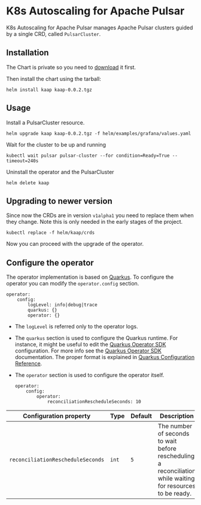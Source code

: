 # K8s Autoscaling for Apache Pulsar

K8s Autoscaling for Apache Pulsar manages Apache Pulsar clusters guided by a single CRD, called `PulsarCluster`.

## Installation
The Chart is private so you need to [download](https://github.com/riptano/kaap/releases/download/kaap-0.0.2/kaap-0.0.2.tgz) it first.

Then install the chart using the tarball:
```
helm install kaap kaap-0.0.2.tgz
```


## Usage

Install a PulsarCluster resource.
```
helm upgrade kaap kaap-0.0.2.tgz -f helm/examples/grafana/values.yaml
```

Wait for the cluster to be up and running
```
kubectl wait pulsar pulsar-cluster --for condition=Ready=True --timeout=240s
```

Uninstall the operator and the PulsarCluster
```
helm delete kaap
```


## Upgrading to newer version
Since now the CRDs are in version `v1alpha1` you need to replace them when they change.
Note this is only needed in the early stages of the project.

```
kubectl replace -f helm/kaap/crds
```
Now you can proceed with the upgrade of the operator.



## Configure the operator
The operator implementation is based on [Quarkus](https://quarkus.io/).
To configure the operator you can modify the `operator.config` section.

```
operator:
    config:
        logLevel: info|debug|trace
        quarkus: {}
        operator: {}
```

- The `logLevel` is referred only to the operator logs.

- The `quarkus` section is used to configure the Quarkus runtime.
For instance, it might be useful to edit the [Quarkus Operator SDK](https://quarkiverse.github.io/quarkiverse-docs/quarkus-operator-sdk/dev/index.html) configuration.
For more info see the [Quarkus Operator SDK](https://quarkiverse.github.io/quarkiverse-docs/quarkus-operator-sdk/dev/index.html) documentation.
The proper format is explained in [Quarkus Configuration Reference](https://quarkus.io/guides/config).

- The `operator` section is used to configure the operator itself.

    ```
    operator:
        config:
            operator:
                reconciliationRescheduleSeconds: 10
    ```

| Configuration property            | Type  | Default | Description                                                                                                 | 
|-----------------------------------|-------|---------|-------------------------------------------------------------------------------------------------------------|
| `reconciliationRescheduleSeconds` | `int` | `5`     | The number of seconds to wait before rescheduling a reconciliation while waiting for resources to be ready. |
    
    
    
    
